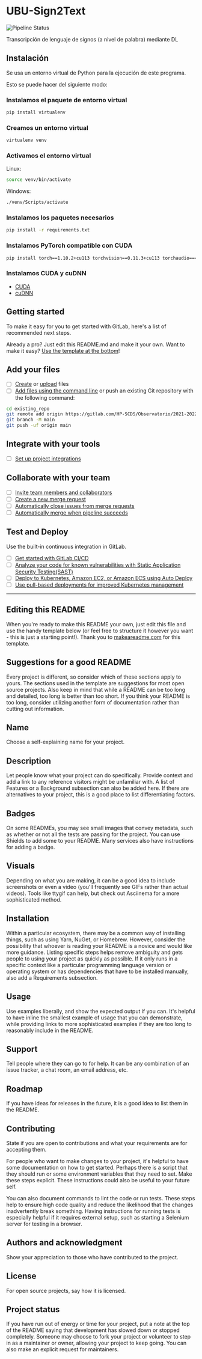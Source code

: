 # UBU-Sign2Text

![Pipeline Status](https://gitlab.com/HP-SCDS/Observatorio/2021-2022/sign2text/ubu-sign2text/badges/main/pipeline.svg)

Transcripción de lenguaje de signos (a nivel de palabra) mediante DL

## Instalación

Se usa un entorno virtual de Python para la ejecución de este programa.

Esto se puede hacer del siguiente modo:

### Instalamos el paquete de entorno virtual

```bash
pip install virtualenv
```

### Creamos un entorno virtual

```bash
virtualenv venv
```

### Activamos el entorno virtual

Linux:

```bash
source venv/bin/activate
```

Windows:

```bash
./venv/Scripts/activate
```

### Instalamos los paquetes necesarios

```bash
pip install -r requirements.txt
```

### Instalamos PyTorch compatible con CUDA

```bash
pip install torch==1.10.2+cu113 torchvision==0.11.3+cu113 torchaudio===0.10.2+cu113 -f https://download.pytorch.org/whl/cu113/torch_stable.html
```

### Instalamos CUDA y cuDNN

* [CUDA](https://developer.nvidia.com/cuda-downloads)
* [cuDNN](https://developer.nvidia.com/rdp/cudnn-download)

## Getting started

To make it easy for you to get started with GitLab, here's a list of recommended next steps.

Already a pro? Just edit this README.md and make it your own. Want to make it easy? [Use the template at the bottom](#editing-this-readme)!

## Add your files

* [ ] [Create](https://gitlab.com/-/experiment/new_project_readme_content:0c4d1c696fb0f0fcf7d3a4c9d7c5c926?https://docs.gitlab.com/ee/user/project/repository/web_editor.html#create-a-file) or [upload](https://gitlab.com/-/experiment/new_project_readme_content:0c4d1c696fb0f0fcf7d3a4c9d7c5c926?https://docs.gitlab.com/ee/user/project/repository/web_editor.html#upload-a-file) files
* [ ] [Add files using the command line](https://gitlab.com/-/experiment/new_project_readme_content:0c4d1c696fb0f0fcf7d3a4c9d7c5c926?https://docs.gitlab.com/ee/gitlab-basics/add-file.html#add-a-file-using-the-command-line) or push an existing Git repository with the following command:

```bash
cd existing_repo
git remote add origin https://gitlab.com/HP-SCDS/Observatorio/2021-2022/sign2text/ubu-sign2text.git
git branch -M main
git push -uf origin main
```

## Integrate with your tools

* [ ] [Set up project integrations](https://gitlab.com/-/experiment/new_project_readme_content:0c4d1c696fb0f0fcf7d3a4c9d7c5c926?https://docs.gitlab.com/ee/user/project/integrations/)

## Collaborate with your team

* [ ] [Invite team members and collaborators](https://gitlab.com/-/experiment/new_project_readme_content:0c4d1c696fb0f0fcf7d3a4c9d7c5c926?https://docs.gitlab.com/ee/user/project/members/)
* [ ] [Create a new merge request](https://gitlab.com/-/experiment/new_project_readme_content:0c4d1c696fb0f0fcf7d3a4c9d7c5c926?https://docs.gitlab.com/ee/user/project/merge_requests/creating_merge_requests.html)
* [ ] [Automatically close issues from merge requests](https://gitlab.com/-/experiment/new_project_readme_content:0c4d1c696fb0f0fcf7d3a4c9d7c5c926?https://docs.gitlab.com/ee/user/project/issues/managing_issues.html#closing-issues-automatically)
* [ ] [Automatically merge when pipeline succeeds](https://gitlab.com/-/experiment/new_project_readme_content:0c4d1c696fb0f0fcf7d3a4c9d7c5c926?https://docs.gitlab.com/ee/user/project/merge_requests/merge_when_pipeline_succeeds.html)

## Test and Deploy

Use the built-in continuous integration in GitLab.

* [ ] [Get started with GitLab CI/CD](https://gitlab.com/-/experiment/new_project_readme_content:0c4d1c696fb0f0fcf7d3a4c9d7c5c926?https://docs.gitlab.com/ee/ci/quick_start/index.html)
* [ ] [Analyze your code for known vulnerabilities with Static Application Security Testing(SAST)](https://gitlab.com/-/experiment/new_project_readme_content:0c4d1c696fb0f0fcf7d3a4c9d7c5c926?https://docs.gitlab.com/ee/user/application_security/sast/)
* [ ] [Deploy to Kubernetes, Amazon EC2, or Amazon ECS using Auto Deploy](https://gitlab.com/-/experiment/new_project_readme_content:0c4d1c696fb0f0fcf7d3a4c9d7c5c926?https://docs.gitlab.com/ee/topics/autodevops/requirements.html)
* [ ] [Use pull-based deployments for improved Kubernetes management](https://gitlab.com/-/experiment/new_project_readme_content:0c4d1c696fb0f0fcf7d3a4c9d7c5c926?https://docs.gitlab.com/ee/user/clusters/agent/)

---

## Editing this README

When you're ready to make this README your own, just edit this file and use the handy template below (or feel free to structure it however you want - this is just a starting point!). Thank you to [makeareadme.com](https://gitlab.com/-/experiment/new_project_readme_content:0c4d1c696fb0f0fcf7d3a4c9d7c5c926?https://www.makeareadme.com/) for this template.

## Suggestions for a good README

Every project is different, so consider which of these sections apply to yours. The sections used in the template are suggestions for most open source projects. Also keep in mind that while a README can be too long and detailed, too long is better than too short. If you think your README is too long, consider utilizing another form of documentation rather than cutting out information.

## Name

Choose a self-explaining name for your project.

## Description

Let people know what your project can do specifically. Provide context and add a link to any reference visitors might be unfamiliar with. A list of Features or a Background subsection can also be added here. If there are alternatives to your project, this is a good place to list differentiating factors.

## Badges

On some READMEs, you may see small images that convey metadata, such as whether or not all the tests are passing for the project. You can use Shields to add some to your README. Many services also have instructions for adding a badge.

## Visuals

Depending on what you are making, it can be a good idea to include screenshots or even a video (you'll frequently see GIFs rather than actual videos). Tools like ttygif can help, but check out Asciinema for a more sophisticated method.

## Installation

Within a particular ecosystem, there may be a common way of installing things, such as using Yarn, NuGet, or Homebrew. However, consider the possibility that whoever is reading your README is a novice and would like more guidance. Listing specific steps helps remove ambiguity and gets people to using your project as quickly as possible. If it only runs in a specific context like a particular programming language version or operating system or has dependencies that have to be installed manually, also add a Requirements subsection.

## Usage

Use examples liberally, and show the expected output if you can. It's helpful to have inline the smallest example of usage that you can demonstrate, while providing links to more sophisticated examples if they are too long to reasonably include in the README.

## Support

Tell people where they can go to for help. It can be any combination of an issue tracker, a chat room, an email address, etc.

## Roadmap

If you have ideas for releases in the future, it is a good idea to list them in the README.

## Contributing

State if you are open to contributions and what your requirements are for accepting them.

For people who want to make changes to your project, it's helpful to have some documentation on how to get started. Perhaps there is a script that they should run or some environment variables that they need to set. Make these steps explicit. These instructions could also be useful to your future self.

You can also document commands to lint the code or run tests. These steps help to ensure high code quality and reduce the likelihood that the changes inadvertently break something. Having instructions for running tests is especially helpful if it requires external setup, such as starting a Selenium server for testing in a browser.

## Authors and acknowledgment

Show your appreciation to those who have contributed to the project.

## License

For open source projects, say how it is licensed.

## Project status

If you have run out of energy or time for your project, put a note at the top of the README saying that development has slowed down or stopped completely. Someone may choose to fork your project or volunteer to step in as a maintainer or owner, allowing your project to keep going. You can also make an explicit request for maintainers.
